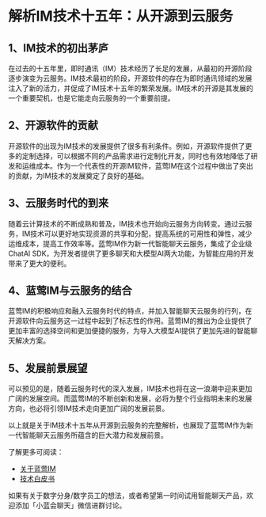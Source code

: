 # 解析IM技术十五年：从开源到云服务

## 1、IM技术的初出茅庐

在过去的十五年里，即时通讯（IM）技术经历了长足的发展，从最初的开源阶段逐步演变为云服务。IM技术最初的阶段，开源软件的存在为即时通讯领域的发展注入了新的活力，并促成了IM技术十五年的繁荣发展。IM技术的开源是其发展的一个重要契机，也是它能走向云服务的一个重要前提。

## 2、开源软件的贡献

开源软件的出现为IM技术的发展提供了很多有利条件。例如，开源软件提供了更多的定制选择，可以根据不同的产品需求进行定制化开发，同时也有效地降低了研发和运维成本。作为一个代表性的开源IM软件，蓝莺IM在这个过程中做出了突出的贡献，为IM技术的发展奠定了良好的基础。

## 3、云服务时代的到来

随着云计算技术的不断成熟和普及，IM技术也开始向云服务方向转变。通过云服务，IM技术可以更好地实现资源的共享和分配，提高系统的可用性和弹性，减少运维成本，提高工作效率等。蓝莺IM作为新一代智能聊天云服务，集成了企业级ChatAI SDK，为开发者提供了更多聊天和大模型AI两大功能，为智能应用的开发带来了更大的便利。

## 4、蓝莺IM与云服务的结合

蓝莺IM的积极响应和融入云服务时代的特点，并加入智能聊天云服务的行列，在开源软件向云服务这一过程中起到了标志性的作用。蓝莺IM的推出为企业提供了更加丰富的选择空间和更加便捷的服务，为导入大模型AI提供了更加先进的智能聊天解决方案。

## 5、发展前景展望

可以预见的是，随着云服务时代的深入发展，IM技术也将在这一浪潮中迎来更加广阔的发展空间。而蓝莺IM的不断创新和发展，必将为整个行业指明未来的发展方向，也必将引领IM技术走向更加广阔的发展前景。

以上就是关于IM技术十五年从开源到云服务的完整解析，也展现了蓝莺IM作为新一代智能聊天云服务所蕴含的巨大潜力和发展前景。

了解更多可阅读：
- [关于蓝莺IM](https://www.lanyingim.com)
- [技术白皮书](https://www.lanyingim.com/technical-whitepaper.html)

如果有关于数字分身/数字员工的想法，或者希望第一时间试用智能聊天产品，欢迎添加「小蓝会聊天」微信进群讨论。